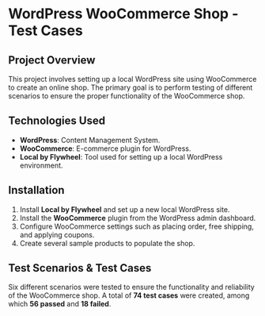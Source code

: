# WordPress WooCommerce Shop - Test Cases 

## Project Overview
This project involves setting up a local WordPress site using WooCommerce to create an online shop. The primary goal is to perform testing of different scenarios to ensure the proper functionality of the WooCommerce shop.

## Technologies Used
- **WordPress**: Content Management System.
- **WooCommerce**: E-commerce plugin for WordPress.
- **Local by Flywheel**: Tool used for setting up a local WordPress environment.

## Installation
1. Install **Local by Flywheel** and set up a new local WordPress site.
2. Install the **WooCommerce** plugin from the WordPress admin dashboard.
3. Configure WooCommerce settings such as placing order, free shipping, and applying coupons.
4. Create several sample products to populate the shop.

## Test Scenarios & Test Cases
Six different scenarios were tested to ensure the functionality and reliability of the WooCommerce shop. A total of **74 test cases** were created, among which **56 passed** and **18 failed**.
